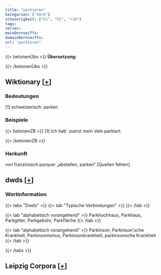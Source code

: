 ```yaml
---
title: "parkieren"
kategorien: ["Verb"]
schwierigkeit: ["k1", "h2", "r16"]
tags:
series:
mainDornseiffs:
domainDornseiffs:
url: "parkieren"
---
```


{{< betonenÜbs >}}
**Übersetzung:**  
  
{{< /betonenÜbs >}}

## Wiktionary [[+](https://de.wiktionary.org/wiki/parkieren)]

### Bedeutungen
[1] schweizerisch: parken  

### Beispiele
{{< betonenZB >}}
[1] Ich hab' zuerst mein Velo parkiert.  

{{< /betonenZB >}}
### Herkunft
von französisch parquer „abstellen, parken“ [Quellen fehlen]  



## dwds [[+](https://www.dwds.de/wb/parkieren)]

### Wortinformation
{{< tabs "Dwds" >}}
{{< tab "Typische Verbindungen" >}}
{{< /tab >}}

{{< tab "alphabetisch vorangehend" >}}
Parkhochhaus, Parkhaus, Parkgitter, Parkgebühr, Parkfläche
{{< /tab >}}

{{< tab "alphabetisch vorangehend" >}}
Parkinson, Parkinson'sche Krankheit, Parkinsonismus, Parkinsonkrankheit, parkinsonsche Krankheit
{{< /tab >}}

{{< /tabs >}}

## Leipzig Corpora [[+](https://corpora.uni-leipzig.de/en/res?word=parkieren&corpusId=deu_newscrawl-public_2018)]

